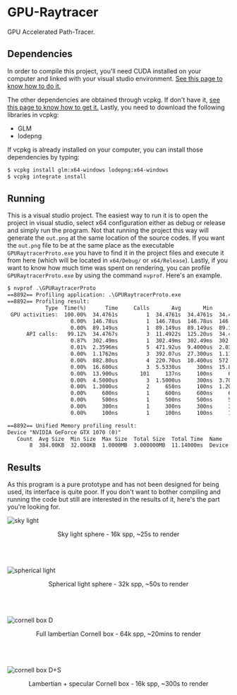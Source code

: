 # GPU-Raytracer
GPU Accelerated Path-Tracer.

## Dependencies
In order to compile this project, you'll need CUDA installed on your computer and linked with your visual studio environment. [See this page to know how to do it.](https://medium.com/@aviatorx/c-and-cuda-project-visual-studio-d07c6ad771e3)

The other dependencies are obtained through vcpkg. If don't have it, [see this page to know how to get it.](https://vcpkg.io/en/getting-started.html) Lastly, you need to download the following libraries in vcpkg:
 - GLM
 - lodepng
 
If vcpkg is already installed on your computer, you can install those dependencies by typing:
```txt
$ vcpkg install glm:x64-windows lodepng:x64-windows
$ vcpkg integrate install
```

## Running
This is a visual studio project. The easiest way to run it is to open the project in visual studio, select x64 configuration either as debug or release and simply run the program. Not that running the project this way will generate the `out.png` at the same location of the source codes. If you want the `out.png` file to be at the same place as the executable `GPURaytracerProto.exe` you have to find it in the project files and execute it from here (which will be located in `x64/Debug/` or `x64/Release`). Lastly, if you want to know how much time was spent on rendering, you can profile `GPURaytracerProto.exe` by using the command `nvprof`. Here's an example.
```txt
$ nvprof .\GPURaytracerProto
==8892== Profiling application: .\GPURaytracerProto.exe
==8892== Profiling result:
            Type  Time(%)      Time     Calls       Avg       Min       Max  Name
 GPU activities:  100.00%  34.4761s         1  34.4761s  34.4761s  34.4761s  render(glm::vec<int=3, float, glm::qualifier>*, int, int, int, int, Scene**, Camera**, curandStateXORWOW*)
                    0.00%  146.78us         1  146.78us  146.78us  146.78us  initializeScene(Scene**, Camera**, Shape**, int, int)
                    0.00%  89.149us         1  89.149us  89.149us  89.149us  freeScene(Scene**, Camera**, Shape**)
      API calls:   99.12%  34.4767s         3  11.4922s  125.20us  34.4761s  cudaDeviceSynchronize
                    0.87%  302.49ms         1  302.49ms  302.49ms  302.49ms  cudaMallocManaged
                    0.01%  2.3596ms         5  471.92us  9.4000us  2.0348ms  cudaFree
                    0.00%  1.1762ms         3  392.07us  27.300us  1.1133ms  cudaLaunchKernel
                    0.00%  882.80us         4  220.70us  10.400us  572.80us  cudaMalloc
                    0.00%  16.600us         3  5.5330us     300ns  15.800us  cudaGetLastError
                    0.00%  13.900us       101     137ns     100ns     600ns  cuDeviceGetAttribute
                    0.00%  4.5000us         3  1.5000us     300ns  3.7000us  cuDeviceGetCount
                    0.00%  1.3000us         2     650ns     100ns  1.2000us  cuDeviceGet
                    0.00%     600ns         1     600ns     600ns     600ns  cuDeviceGetName
                    0.00%     500ns         1     500ns     500ns     500ns  cuDeviceGetLuid
                    0.00%     300ns         1     300ns     300ns     300ns  cuDeviceTotalMem
                    0.00%     100ns         1     100ns     100ns     100ns  cuDeviceGetUuid

==8892== Unified Memory profiling result:
Device "NVIDIA GeForce GTX 1070 (0)"
   Count  Avg Size  Min Size  Max Size  Total Size  Total Time  Name
       8  384.00KB  32.000KB  1.0000MB  3.000000MB  11.14000ms  Device To Host
```

## Results
As this program is a pure prototype and has not been designed for being used, its interface is quite poor. If you don't want to bother compiling and running the code but still are interested in the results of it, here's the part you're looking for.

![sky light](https://imgur.com/2EX8Qk1.png) <p align="center">Sky light sphere - 16k spp, ~25s to render</p>
<br/>
<br/>
<br/>
![spherical light](https://imgur.com/c0PjVEh.png) <p align="center">Spherical light sphere - 32k spp, ~50s to render</p>
<br/>
<br/>
<br/>
![cornell box D](https://imgur.com/lkYLjAK.png) <p align="center">Full lambertian Cornell box - 64k spp, ~20mins to render</p>
<br/>
<br/>
<br/>
![cornell box D+S](https://imgur.com/kgKZTHm.png) <p align="center">Lambertian + specular Cornell box - 16k spp, ~300s to render</p>
